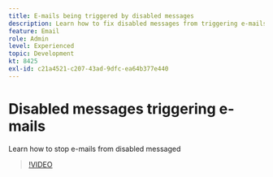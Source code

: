 ```yaml
---
title: E-mails being triggered by disabled messages
description: Learn how to fix disabled messages from triggering e-mails
feature: Email
role: Admin
level: Experienced
topic: Development
kt: 8425
exl-id: c21a4521-c207-43ad-9dfc-ea64b377e440
---
```

# Disabled messages triggering e-mails

Learn how to stop e-mails from disabled messaged
>[!VIDEO](https://video.tv.adobe.com/v/335981?quality=12)
